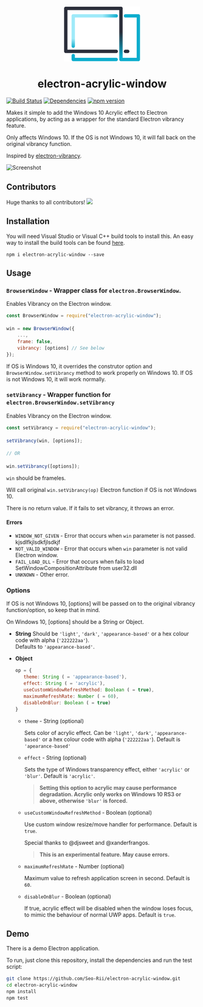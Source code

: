 <p align="center"><img alt="logo" src="./logo.png" width="200"></p>

<h1 align="center">electron-acrylic-window</h1>
  
[![Build Status](https://travis-ci.com/seo-rii/electron-acrylic-window.svg?branch=master)](https://travis-ci.com/seo-rii/electron-acrylic-window)
[![Dependencies](https://david-dm.org/seo-rii/electron-acrylic-window.svg)](https://david-dm.org/seo-rii/electron-acrylic-window) 
[![npm version](https://badge.fury.io/js/electron-acrylic-window.svg)](https://badge.fury.io/js/electron-acrylic-window)  

Makes it simple to add the Windows 10 Acrylic effect to Electron applications, by acting as a wrapper for the standard Electron vibrancy feature.

Only affects Windows 10. If the OS is not Windows 10, it will fall back on the original vibrancy function.

Inspired by [electron-vibrancy](https://github.com/arkenthera/electron-vibrancy).

![Screenshot](./screenshots/4.png)

## Contributors
Huge thanks to all contributors!
<a href="https://github.com/Seo-Rii/electron-acrylic-window/graphs/contributors">
  <img src="https://contributors-img.web.app/image?repo=Seo-Rii/electron-acrylic-window" />
</a>

## Installation
You will need Visual Studio or Visual C++ build tools to install this. An easy way to install the build tools can be found [here](https://www.npmjs.com/package/windows-build-tools).

```shell script
npm i electron-acrylic-window --save
```

## Usage

### `BrowserWindow` - Wrapper class for `electron.BrowserWindow`. 
Enables Vibrancy on the Electron window.

```js
const BrowserWindow = require("electron-acrylic-window");

win = new BrowserWindow({
    ...,
    frame: false,
    vibrancy: [options] // See below
});
```

If OS is Windows 10, it overrides the construtor option and `BrowserWindow.setVibrancy` method to work properly on Windows 10. If OS is not Windows 10, it will work normally.

### `setVibrancy` - Wrapper function for `electron.BrowserWindow.setVibrancy`
Enables Vibrancy on the Electron window.

```js
const setVibrancy = require("electron-acrylic-window");

setVibrancy(win, [options]);

// OR

win.setVibrancy([options]);
```

`win` should be frameles.

Will call original `win.setVibrancy(op)` Electron function if OS is not Windows 10.

There is no return value. If it fails to set vibrancy, it throws an error.  

#### Errors
- `WINDOW_NOT_GIVEN` - Error that occurs when `win` parameter is not passed.
    kjsdlfkjlsdkfjlsdkjf
- `NOT_VALID_WINDOW` - Error that occurs when `win` parameter is not valid Electron window.
- `FAIL_LOAD_DLL` - Error that occurs when fails to load SetWindowCompositionAttribute from user32.dll
- `UNKNOWN` - Other error.

### Options
If OS is not Windows 10, \[options\] will be passed on to the original vibrancy function/option, so keep that in mind.
  
On Windows 10, \[options\] should be a String or Object.

- **String**
    Should be `'light'`, `'dark'`, `'appearance-based'` or a hex colour code with alpha (`'222222aa'`).  
    Defaults to `'appearance-based'`.

- **Object**

    ```javascript
    op = {
       theme: String ( = 'appearance-based'),
       effect: String ( = 'acrylic'),
       useCustomWindowRefreshMethod: Boolean ( = true),
       maximumRefreshRate: Number ( = 60),
       disableOnBlur: Boolean ( = true)
    }
    ```

    - `theme` - String (optional)
        
        Sets color of acrylic effect. Can be `'light'`, `'dark'`, `'appearance-based'` or a hex colour code with alpha (`'222222aa'`). Default is `'apearance-based'`
    
    - `effect` - String (optional)

        Sets the type of Windows transparency effect, either `'acrylic'` or `'blur'`. Default is `'acrylic'`.
        
        > **Setting this option to acrylic may cause performance degradation. Acrylic only works on Windows 10 RS3 or above, otherwise `'blur'` is forced.**
    
    - `useCustomWindowRefreshMethod` - Boolean (optional)
        
        Use custom window resize/move handler for performance. Default is `true`.
        
        Special thanks to @djsweet and @xanderfrangos.  
        
        > **This is an experimental feature. May cause errors.**
    
    - `maximumRefreshRate` - Number (optional)

        Maximum value to refresh application screen in second. Default is `60`.
    
    - `disableOnBlur` - Boolean (optional)
        
        If true, acrylic effect will be disabled when the window loses focus, to mimic the behaviour of normal UWP apps. Default is `true`.

## Demo
There is a demo Electron application.

To run, just clone this repository, install the dependencies and run the test script:
```bash
git clone https://github.com/Seo-Rii/electron-acrylic-window.git
cd electron-acrylic-window
npm install
npm test
```
